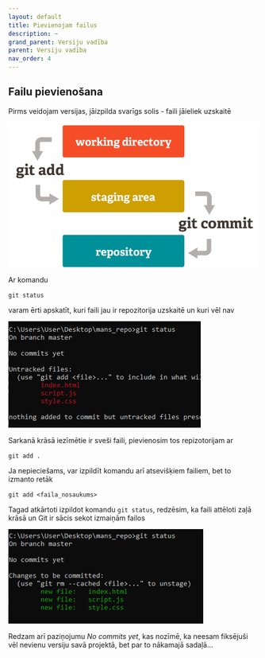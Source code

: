```yaml
---
layout: default
title: Pievienojam failus
description: ~
grand_parent: Versiju vadība
parent: Versiju vadība
nav_order: 4
---
```

## Failu pievienošana

Pirms veidojam versijas, jāizpilda svarīgs solis - faili jāieliek uzskaitē

![add_commit](/media/git/add_commit.png)

Ar komandu

~~~git
git status
~~~

varam ērti apskatīt, kuri faili jau ir repozitorija uzskaitē un kuri vēl nav

![neizsekotie_faili](/media/git/untracked_files.png)

Sarkanā krāsā iezīmētie ir sveši faili, pievienosim tos repizotorijam ar

~~~git
git add .
~~~

Ja nepieciešams, var izpildīt komandu arī atsevišķiem failiem, bet to izmanto retāk

~~~git
git add <faila_nosaukums>
~~~

Tagad atkārtoti izpildot komandu `git status`, redzēsim, ka faili attēloti zaļā krāsā un Git ir sācis sekot izmaiņām failos

![paziistami_faili](/media/git/to_commit.png)

Redzam arī paziņojumu *No commits yet*, kas nozīmē, ka neesam fiksējuši vēl nevienu versiju savā projektā, bet par to nākamajā sadaļā...


